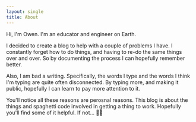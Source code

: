 ```yaml
---
layout: single
title: About
---
```


Hi, I'm Owen. I'm an educator and engineer on Earth. 

I decided to create a blog to help with a couple of problems I have. I constantly forget how to do things, and having to re-do the same things over and over. So by documenting the process I can hopefully remember better.

Also, I am bad a writing. Specifically, the words I type and the words I think I'm typing are quite often disconnected. By typing more, and making it public, hopefully I can learn to pay more attention to it.

You'll notice all these reasons are perosnal reasons. This blog is about the things and spaghetti code involved in getting a thing to work. Hopefully you'll find some of it helpful. If not... 🤷‍♂️

